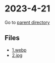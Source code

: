 # 2023-4-21

Go to [parent directory](../)

## Files

- [1.webp](2023-4-21\1.webp)
- [2.jpg](2023-4-21\2.jpg)
